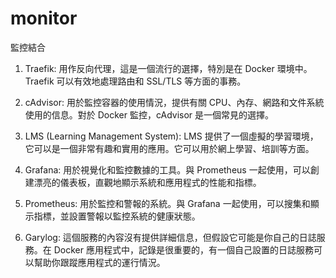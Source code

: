 # monitor
監控結合


1. Traefik: 用作反向代理，這是一個流行的選擇，特別是在 Docker 環境中。Traefik 可以有效地處理路由和 SSL/TLS 等方面的事務。

2. cAdvisor: 用於監控容器的使用情況，提供有關 CPU、內存、網路和文件系統使用的信息。對於 Docker 監控，cAdvisor 是一個常見的選擇。

3. LMS (Learning Management System): LMS 提供了一個虛擬的學習環境，它可以是一個非常有趣和實用的應用。它可以用於網上學習、培訓等方面。

4. Grafana: 用於視覺化和監控數據的工具。與 Prometheus 一起使用，可以創建漂亮的儀表板，直觀地顯示系統和應用程式的性能和指標。

5. Prometheus: 用於監控和警報的系統。與 Grafana 一起使用，可以搜集和顯示指標，並設置警報以監控系統的健康狀態。

6. Garylog: 這個服務的內容沒有提供詳細信息，但假設它可能是你自己的日誌服務。在 Docker 應用程式中，記錄是很重要的，有一個自己設置的日誌服務可以幫助你跟蹤應用程式的運行情況。
